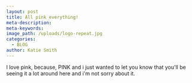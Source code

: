 ```yaml
---
layout: post
title: All pink everything!
meta-description:
meta-keywords:
image_path: /uploads/logo-repeat.jpg
categories:
  - BLOG
author: Katie Smith
---
```


I love pink, because, PINK and i just wanted to let you know that you'll be seeing it a lot around here and i'm not sorry about it.